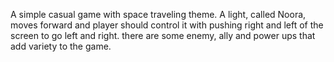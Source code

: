 A simple casual game with space traveling theme. A light, called Noora, moves forward and player should control it with pushing right and left of the screen to go left and right. there are some enemy, ally and power ups that add variety to the game.
